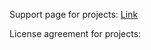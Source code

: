 Support page for projects: [Link](https://ekatgracheva.github.io/support)

License agreement for projects:
